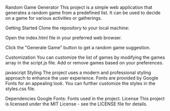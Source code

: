 Random Game Generator
This project is a simple web application that generates a random game from a predefined list. It can be used to decide on a game for various activities or gatherings.

Getting Started
Clone the repository to your local machine:

Open the index.html file in your preferred web browser.

Click the "Generate Game" button to get a random game suggestion.

Customization
You can customize the list of games by modifying the games array in the script.js file. Add or remove games based on your preferences.

javascript
Styling
The project uses a modern and professional styling approach to enhance the user experience. Fonts are provided by Google Fonts for an appealing look. You can further customize the styles in the styles.css file.

Dependencies
Google Fonts: Fonts used in the project.
License
This project is licensed under the MIT License - see the LICENSE file for details.

